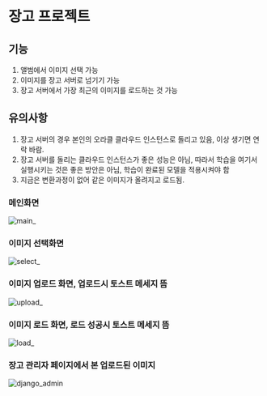 # 장고 프로젝트
## 기능
1. 앨범에서 이미지 선택 가능
2. 이미지를 장고 서버로 넘기기 가능
3. 장고 서버에서 가장 최근의 이미지를 로드하는 것 가능
## 유의사항
1. 장고 서버의 경우 본인의 오라클 클라우드 인스턴스로 돌리고 있음, 이상 생기면 연락 바람.
2. 장고 서버를 돌리는 클라우드 인스턴스가 좋은 성능은 아님, 따라서 학습을 여기서 실행시키는 것은 좋은 방안은 아님, 학습이 완료된 모델을 적용시켜야 함
3. 지금은 변환과정이 없어 같은 이미지가 올려지고 로드됨.


### 메인화면
![main_](https://github.com/user-attachments/assets/eb3748ed-2c86-4ac5-b33f-3a733208fbe8)
### 이미지 선택화면
![select_](https://github.com/user-attachments/assets/e4245b87-5208-4b2c-b189-a05d38f0eef5)
### 이미지 업로드 화면, 업로드시 토스트 메세지 뜸
![upload_](https://github.com/user-attachments/assets/4014eed1-baa1-45b0-af1b-f8263d831936)
### 이미지 로드 화면, 로드 성공시 토스트 메세지 뜸
![load_](https://github.com/user-attachments/assets/18da4124-327d-4014-be6a-1817872a755a)
### 장고 관리자 페이지에서 본 업로드된 이미지
![django_admin](https://github.com/user-attachments/assets/46219f40-4aad-4bea-8a71-baeb6bbd528a)
